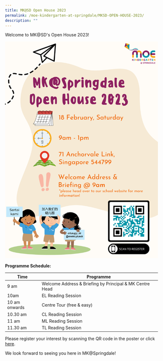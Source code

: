 ```yaml
---
title: MK@SD Open House 2023
permalink: /moe-kindergarten-at-springdale/MKSD-OPEN-HOUSE-2023/
description: ""
---
```

Welcome to MK@SD's Open House 2023!

![](/images/2023%20Open%20House%20Poster_updated.png)

**Programme Schedule:**


| Time | Programme 
| ----------- | ----------- | 
| 9 am     | Welcome Address & Briefing by Principal & MK Centre Head
| 10am  | EL Reading Session|  
| 10 am onwards     | Centre Tour (free & easy)
| 10.30 am     | CL Reading Session
| 11 am     | ML Reading Session
| 11.30 am     | TL Reading Session

Please register your interest by scanning the QR code in the poster or click [here](https://www.eventbrite.com/e/2023-mk-open-house-tickets-505734434307?utm_campaign=open+house+&utm_medium=email&utm_source=PMKs).

We look forward to seeing you here in MK@Springdale!